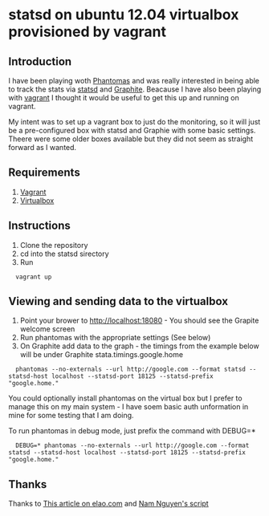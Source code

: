 # statsd on ubuntu 12.04 virtualbox provisioned by vagrant

## Introduction
I have been playing woth [Phantomas](https://github.com/macbre/phantomas) and was really interested in being able to track the stats via [statsd](https://github.com/etsy/statsd/) and [Graphite](http://graphite.wikidot.com/). Beacause I have also been playing with [vagrant](http://vagrantup.com) I thought it would be useful to get this up and running on vagrant.

My intent was to set up a vagrant box to just do the monitoring, so it will just be a pre-configured box with statsd and Graphie with some basic settings. Theere were some older boxes available but they did not seem as straight forward as I wanted.

## Requirements
1. [Vagrant](http://vagrantup.com)
1. [Virtualbox](https://www.virtualbox.org)

## Instructions
1. Clone the repository
1. cd into the statsd sirectory
1. Run

~~~~
  vagrant up
~~~~

## Viewing and sending data to the virtualbox
1. Point your brower to [http://localhost:18080](http://localhost:18080) - You should see the Grapite welcome screen
1. Run phantomas with the appropriate settings (See below)
1. On Graphite add data to the graph - the timings from the example below will be under Graphite stata.timings.google.home

~~~~
  phantomas --no-externals --url http://google.com --format statsd --statsd-host localhost --statsd-port 18125 --statsd-prefix "google.home."
~~~~

You could optionally install phantomas on the virtual box but I prefer to manage this on my main system - I have soem basic auth unformation in mine for some testing that I am doing.

To run phantomas in debug mode, just prefix the command with DEBUG=*

~~~~
  DEBUG=* phantomas --no-externals --url http://google.com --format statsd --statsd-host localhost --statsd-port 18125 --statsd-prefix "google.home."
~~~~

## Thanks
Thanks to [This article on elao.com](http://www.elao.com/blog/linux/install-stats-d-graphite-on-a-debian-server-to-monitor-a-symfony2-application-12.html) and [Nam Nguyen's script](https://github.com/gdbtek/setup-graphite)